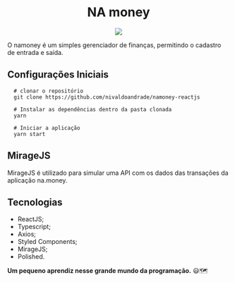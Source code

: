 
<h1 align="center">NA money</h1>

<p align="center"><img src="https://github.com/nivaldoandrade/namoney-reactjs/blob/main/assestsREADME/namoney.gif" /></p>

O namoney é um simples gerenciador de finanças, permitindo o cadastro de entrada e saída.

## **Configurações Iniciais**

```
  # clonar o repositório
  git clone https://github.com/nivaldoandrade/namoney-reactjs

  # Instalar as dependências dentro da pasta clonada
  yarn

  # Iniciar a aplicação
  yarn start

```

## **MirageJS**

MirageJS é utilizado para simular uma API com os dados das transações da aplicação na.money.


## Tecnologias

- ReactJS;
- Typescript;
- Axios;
- Styled Components;
- MirageJS;
- Polished.


**Um pequeno aprendiz nesse grande mundo da programação.** 😃🗺
